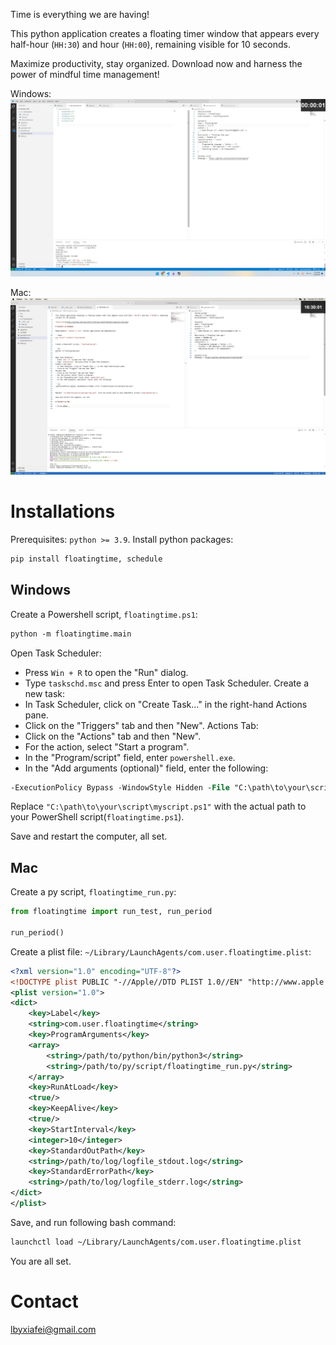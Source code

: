 
Time is everything we are having! 

This python application creates a floating timer window that appears every half-hour (`HH:30`) and hour (`HH:00`), remaining visible for 10 seconds.

Maximize productivity, stay organized. Download now and harness the power of mindful time management!

Windows:
![Windows](https://github.com/lbyxiafei/floating_time/blob/main/img/overview.png)

Mac:
![Mac](https://github.com/lbyxiafei/floating_time/blob/main/img/overview_mac.jpg)

# Installations

Prerequisites: `python >= 3.9`. Install python packages:

```bash
pip install floatingtime, schedule
```

## Windows

Create a Powershell script, `floatingtime.ps1`:

```ps
python -m floatingtime.main
```

Open Task Scheduler:
- Press `Win + R` to open the "Run" dialog.
- Type `taskschd.msc` and press Enter to open Task Scheduler.
Create a new task:
- In Task Scheduler, click on "Create Task..." in the right-hand Actions pane.
- Click on the "Triggers" tab and then "New".
Actions Tab:
- Click on the "Actions" tab and then "New".
- For the action, select "Start a program".
- In the "Program/script" field, enter `powershell.exe`.
- In the "Add arguments (optional)" field, enter the following:

```ps
-ExecutionPolicy Bypass -WindowStyle Hidden -File "C:\path\to\your\script\myscript.ps1"
```

Replace `"C:\path\to\your\script\myscript.ps1"` with the actual path to your PowerShell script(`floatingtime.ps1`).

Save and restart the computer, all set.

## Mac

Create a py script, `floatingtime_run.py`:

```python
from floatingtime import run_test, run_period

run_period()
```

Create a plist file: `~/Library/LaunchAgents/com.user.floatingtime.plist`:

```xml
<?xml version="1.0" encoding="UTF-8"?>
<!DOCTYPE plist PUBLIC "-//Apple//DTD PLIST 1.0//EN" "http://www.apple.com/DTDs/PropertyList-1.0.dtd">
<plist version="1.0">
<dict>
    <key>Label</key>
    <string>com.user.floatingtime</string>
    <key>ProgramArguments</key>
    <array>
        <string>/path/to/python/bin/python3</string>
        <string>/path/to/py/script/floatingtime_run.py</string>
    </array>
    <key>RunAtLoad</key>
    <true/>
    <key>KeepAlive</key>
    <true/>
    <key>StartInterval</key>
    <integer>10</integer>
    <key>StandardOutPath</key>
    <string>/path/to/log/logfile_stdout.log</string>
    <key>StandardErrorPath</key>
    <string>/path/to/log/logfile_stderr.log</string>
</dict>
</plist>
```

Save, and run following bash command:

```bash
launchctl load ~/Library/LaunchAgents/com.user.floatingtime.plist
```

You are all set.

# Contact

lbyxiafei@gmail.com
